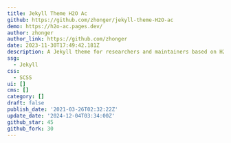 ```yaml
---
title: Jekyll Theme H2O Ac
github: https://github.com/zhonger/jekyll-theme-H2O-ac
demo: https://h2o-ac.pages.dev/
author: zhonger
author_link: https://github.com/zhonger
date: 2023-11-30T17:49:42.181Z
description: A Jekyll theme for researchers and maintainers based on H2O theme.
ssg:
  - Jekyll
css:
  - SCSS
ui: []
cms: []
category: []
draft: false
publish_date: '2021-03-26T02:32:22Z'
update_date: '2024-12-04T03:34:00Z'
github_star: 45
github_fork: 30
---
```

